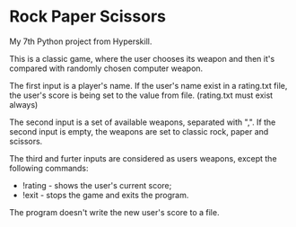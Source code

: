 # Rock Paper Scissors
My 7th Python project from Hyperskill.

This is a classic game, where the user chooses its weapon and then it's compared with randomly chosen computer weapon.

The first input is a player's name. If the user's name exist in a rating.txt file, the user's score is being set to the value from file. (rating.txt must exist always)

The second input is a set of available weapons, separated with ",". If the second input is empty, the weapons are set to classic rock, paper and scissors.

The third and furter inputs are considered as users weapons, except the following commands:
- !rating - shows the user's current score;
- !exit - stops the game and exits the program.

The program doesn't write the new user's score to a file.
